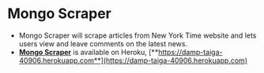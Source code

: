 # Mongo Scraper
- Mongo Scraper will scrape articles from New York Time website and lets users view and leave comments on the latest news.
- [**Mongo Scraper**](https://damp-taiga-40906.herokuapp.com) is available on Heroku, [**https://damp-taiga-40906.herokuapp.com**](https://damp-taiga-40906.herokuapp.com)
